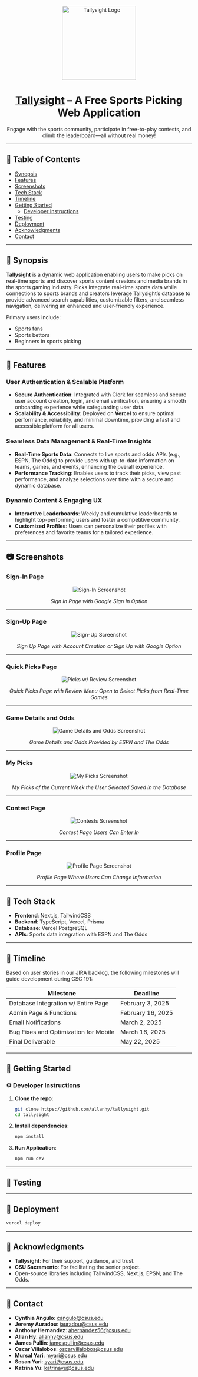 <div align="center">

  <img src="assets/tallysight-logo.png" alt="Tallysight Logo" width="200" height="auto" />
  <h1><a href="https://tallysight-kappa.vercel.app" target="_blank">Tallysight</a> – A Free Sports Picking Web Application</h1>
  
  <p>
    Engage with the sports community, participate in free-to-play contests, and climb the leaderboard—all without real money!
  </p>
  
</div>

---

## :notebook_with_decorative_cover: Table of Contents
- [Synopsis](#star2-synopsis)
- [Features](#dart-features)
- [Screenshots](#camera-screenshots)
- [Tech Stack](#space_invader-tech-stack)
- [Timeline](#date-timeline)
- [Getting Started](#toolbox-getting-started)
  - [Developer Instructions](#gear-developer-instructions)
- [Testing](#test_tube-testing)
- [Deployment](#triangular_flag_on_post-deployment)
- [Acknowledgments](#gem-acknowledgments)
- [Contact](#handshake-contact)

---

## :star2: Synopsis
**Tallysight** is a dynamic web application enabling users to make picks on real-time sports and discover sports content creators and media brands in the sports gaming industry. Picks integrate real-time sports data while connections to sports brands and creators leverage Tallysight’s database to provide advanced search capabilities, customizable filters, and seamless navigation, delivering an enhanced and user-friendly experience.

Primary users include:
- Sports fans
- Sports bettors
- Beginners in sports picking

---

## :dart: Features

### User Authentication & Scalable Platform
- **Secure Authentication**: Integrated with Clerk for seamless and secure user account creation, login, and email verification, ensuring a smooth onboarding experience while safeguarding user data.
- **Scalability & Accessibility**: Deployed on **Vercel** to ensure optimal performance, reliability, and minimal downtime, providing a fast and accessible platform for all users.

### Seamless Data Management & Real-Time Insights
- **Real-Time Sports Data**: Connects to live sports and odds APIs (e.g., ESPN, The Odds) to provide users with up-to-date information on teams, games, and events, enhancing the overall experience.
- **Performance Tracking**: Enables users to track their picks, view past performance, and analyze selections over time with a secure and dynamic database.

### Dynamic Content & Engaging UX
- **Interactive Leaderboards**: Weekly and cumulative leaderboards to highlight top-performing users and foster a competitive community.
- **Customized Profiles**: Users can personalize their profiles with preferences and favorite teams for a tailored experience.

---

## :camera: Screenshots

### Sign-In Page
<div align="center"> 
  <img src="assets/sign-in.png" alt="Sign-In Screenshot" />
  <p><i>Sign In Page with Google Sign In Option</i></p>
</div>

---

### Sign-Up Page
<div align="center"> 
  <img src="assets/sign-up.png" alt="Sign-Up Screenshot" />
  <p><i>Sign Up Page with Account Creation or Sign Up with Google Option</i></p>
</div>

---

### Quick Picks Page
<div align="center"> 
  <img src="assets/picks-w-review.png" alt="Picks w/ Review Screenshot" />
  <p><i>Quick Picks Page with Review Menu Open to Select Picks from Real-Time Games</i></p>
</div>

---

### Game Details and Odds
<div align="center"> 
  <img src="assets/game-preview.png" alt="Game Details and Odds Screenshot" />
  <p><i>Game Details and Odds Provided by ESPN and The Odds</i></p>
</div>

---

### My Picks
<div align="center"> 
  <img src="assets/my-picks.png" alt="My Picks Screenshot" />
  <p><i>My Picks of the Current Week the User Selected Saved in the Database</i></p>
</div>

---

### Contest Page
<div align="center"> 
  <img src="assets/contests.png" alt="Contests Screenshot" />
  <p><i>Contest Page Users Can Enter In</i></p>
</div>

---

### Profile Page
<div align="center"> 
  <img src="assets/profile-page.png" alt="Profile Page Screenshot" />
  <p><i>Profile Page Where Users Can Change Information</i></p>
</div>

---

## :space_invader: Tech Stack
- **Frontend**: Next.js, TailwindCSS
- **Backend**: TypeScript, Vercel, Prisma
- **Database**: Vercel PostgreSQL
- **APIs**: Sports data integration with ESPN and The Odds

---

## :date: Timeline
Based on user stories in our JIRA backlog, the following milestones will guide development during CSC 191:

| Milestone                               | Deadline           |
|-----------------------------------------|--------------------|
| Database Integration w/ Entire Page     | February 3, 2025   |
| Admin Page & Functions                  | February 16, 2025  |
| Email Notifications                     | March 2, 2025      |
| Bug Fixes and Optimization for Mobile   | March 16, 2025     |
| Final Deliverable                       | May 22, 2025       |

---

## :toolbox: Getting Started

### :gear: Developer Instructions
1. **Clone the repo**:
   ```bash
   git clone https://github.com/allanhy/tallysight.git
   cd tallysight
   ```
2. **Install dependencies**:
   ```bash
   npm install
   ```
3. **Run Application**:
   ```bash
   npm run dev
   ```
---

## :test_tube: Testing

---

## :triangular_flag_on_post: Deployment
  ```bash
  vercel deploy
  ```
---

## :gem: Acknowledgments
- **Tallysight**: For their support, guidance, and trust.
- **CSU Sacramento**: For facilitating the senior project.
- Open-source libraries including TailwindCSS, Next.js, EPSN, and The Odds.

---

## :handshake: Contact
- **Cynthia Angulo**: cangulo@csus.edu
- **Jeremy Auradou**: jauradou@csus.edu
- **Anthony Hernandez**: ahernandez56@csus.edu
- **Allan Hy**: allanhy@csus.edu
- **James Pullin**: jamespullin@csus.edu
- **Oscar Villalobos**: oscarvillalobos@csus.edu
- **Mursal Yari**: myari@csus.edu
- **Sosan Yari**: syari@csus.edu
- **Katrina Yu**: katrinayu@csus.edu
